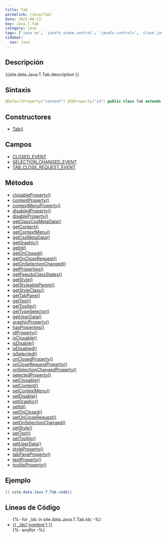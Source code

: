 ```yaml
---
title: Tab
permalink: /Java/Tab/
date: 2021-06-13
key: Java.T.Tab
category: java
tags: ['java se', 'javafx.scene.control', 'javafx.controls', 'clase java', 'JavaFX 2.0']
sidebar: 
  nav: java
---
```


## Descripción
{{site.data.Java.T.Tab.description }}

## Sintaxis
~~~java
@DefaultProperty("content") @IDProperty("id") public class Tab extends Object implements EventTarget, Styleable
~~~

## Constructores
* [Tab()](/Java/Tab/Tab/)

## Campos
* [CLOSED_EVENT](/Java/Tab/CLOSED_EVENT)
* [SELECTION_CHANGED_EVENT](/Java/Tab/SELECTION_CHANGED_EVENT)
* [TAB_CLOSE_REQUEST_EVENT](/Java/Tab/TAB_CLOSE_REQUEST_EVENT)

## Métodos
* [closableProperty()](/Java/Tab/closableProperty)
* [contentProperty()](/Java/Tab/contentProperty)
* [contextMenuProperty()](/Java/Tab/contextMenuProperty)
* [disabledProperty()](/Java/Tab/disabledProperty)
* [disableProperty()](/Java/Tab/disableProperty)
* [getClassCssMetaData()](/Java/Tab/getClassCssMetaData)
* [getContent()](/Java/Tab/getContent)
* [getContextMenu()](/Java/Tab/getContextMenu)
* [getCssMetaData()](/Java/Tab/getCssMetaData)
* [getGraphic()](/Java/Tab/getGraphic)
* [getId()](/Java/Tab/getId)
* [getOnClosed()](/Java/Tab/getOnClosed)
* [getOnCloseRequest()](/Java/Tab/getOnCloseRequest)
* [getOnSelectionChanged()](/Java/Tab/getOnSelectionChanged)
* [getProperties()](/Java/Tab/getProperties)
* [getPseudoClassStates()](/Java/Tab/getPseudoClassStates)
* [getStyle()](/Java/Tab/getStyle)
* [getStyleableParent()](/Java/Tab/getStyleableParent)
* [getStyleClass()](/Java/Tab/getStyleClass)
* [getTabPane()](/Java/Tab/getTabPane)
* [getText()](/Java/Tab/getText)
* [getTooltip()](/Java/Tab/getTooltip)
* [getTypeSelector()](/Java/Tab/getTypeSelector)
* [getUserData()](/Java/Tab/getUserData)
* [graphicProperty()](/Java/Tab/graphicProperty)
* [hasProperties()](/Java/Tab/hasProperties)
* [idProperty()](/Java/Tab/idProperty)
* [isClosable()](/Java/Tab/isClosable)
* [isDisable()](/Java/Tab/isDisable)
* [isDisabled()](/Java/Tab/isDisabled)
* [isSelected()](/Java/Tab/isSelected)
* [onClosedProperty()](/Java/Tab/onClosedProperty)
* [onCloseRequestProperty()](/Java/Tab/onCloseRequestProperty)
* [onSelectionChangedProperty()](/Java/Tab/onSelectionChangedProperty)
* [selectedProperty()](/Java/Tab/selectedProperty)
* [setClosable()](/Java/Tab/setClosable)
* [setContent()](/Java/Tab/setContent)
* [setContextMenu()](/Java/Tab/setContextMenu)
* [setDisable()](/Java/Tab/setDisable)
* [setGraphic()](/Java/Tab/setGraphic)
* [setId()](/Java/Tab/setId)
* [setOnClosed()](/Java/Tab/setOnClosed)
* [setOnCloseRequest()](/Java/Tab/setOnCloseRequest)
* [setOnSelectionChanged()](/Java/Tab/setOnSelectionChanged)
* [setStyle()](/Java/Tab/setStyle)
* [setText()](/Java/Tab/setText)
* [setTooltip()](/Java/Tab/setTooltip)
* [setUserData()](/Java/Tab/setUserData)
* [styleProperty()](/Java/Tab/styleProperty)
* [tabPaneProperty()](/Java/Tab/tabPaneProperty)
* [textProperty()](/Java/Tab/textProperty)
* [tooltipProperty()](/Java/Tab/tooltipProperty)

## Ejemplo
~~~java
{{ site.data.Java.T.Tab.code}}
~~~

## Líneas de Código
<ul>
{%- for _ldc in site.data.Java.T.Tab.ldc -%}
   <li>
       <a href="{{_ldc['url'] }}">{{ _ldc['nombre'] }}</a>
   </li>
{%- endfor -%}
</ul>
